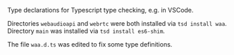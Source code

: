 Type declarations for Typescript type checking, e.g. in VSCode.

Directories ```webaudioapi``` and ```webrtc``` were both installed via ```tsd install waa```. Directory ```main``` was installed via ```tsd install es6-shim```.

The file ```waa.d.ts``` was edited to fix some type definitions.


